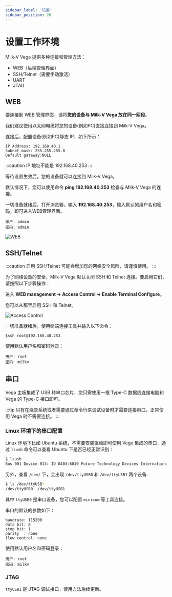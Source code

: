 ```yaml
---
sidebar_label: '设置'
sidebar_position: 20
---
```


# 设置工作环境

Milk-V Vega 提供多种连接和管理方法：

- WEB（后端管理界面）
- SSH/Telnet（需要手动激活）
- UART
- JTAG


## WEB

要连接到 WEB 管理界面，请将**您的设备与 Milk-V Vega 放在同一网段**。

我们建议使用以太网电缆将您的设备(例如PC)直接连接到 Milk-V Vega。

连接后，配置设备(例如PC)静态 IP，如下所示：

~~~
IP Address: 192.168.40.1
Subnet mask: 255.255.255.0
Default gateway:NULL
~~~

:::caution
IP 地址不能是 192.168.40.253
:::

等待设置生效后，您的设备就可以连接到 Milk-V Vega。

默认情况下，您可以使用命令 **ping 192.168.40.253** 检查与 Milk-V Vega 的连接。

一切准备就绪后，打开浏览器，输入 **192.168.40.253**，输入默认的用户名和密码，即可进入WEB管理界面。

~~~
账户: admin
密码: admin
~~~

![WEB](/docs/vega/webcotrol.webp)

## SSH/Telnet

:::caution
启用 S​​SH/Telnet 可能会增加您的网络安全风险，请谨慎使用。
:::

为了网络设备的安全，Milk-V Vega 默认关闭 SSH 和 Telnet 连接。要启用它们，请按照以下步骤操作：

进入 **WEB management -> Access Control -> Enable Terminal Configure**。

您可以从那里启用 SSH 和 Telnet。

![Access Control](/docs/vega/ssh-telnet.webp)

一切准备就绪后，使用终端连接工具并输入以下命令：

~~~
$ssh root@192.168.40.253
~~~

使用默认用户名和密码登录：

~~~
用户: root
密码: milkv
~~~

## 串口

Vega 主板集成了 USB 转串口芯片，您只需使用一根 Type-C 数据线连接电脑和 Vega 的 Type-C 接口即可。

:::tip
只有在烧录系统或者需要通过命令行来调试设备时才需要连接串口，正常使用 Vega 时不需要连接。
:::

### Linux 环境下的串口配置

Linux 环境下比如 Ubuntu 系统，不需要安装驱动即可使用 Vege 集成的串口，通过 `lsusb` 命令可以查看 Ubuntu 下是否已经正常识别：
```bash
$ lsusb
Bus 001 Device 013: ID 0403:6010 Future Technology Devices International, Ltd FT2232C/D/H Dual UART/FIFO IC
```
另外，查看 `/dev/` 下，会出现 `/dev/ttyUSB0` 和 `/dev/ttyUSB1` 两个设备:
```bash
$ ls /dev/ttyUSB*
/dev/ttyUSB0  /dev/ttyUSB1
```
其中 `ttyUSB0` 是串口设备，您可以配置 `minicom` 等工具连接。

串口的默认的参数如下：

```
baudrate: 115200
data bit: 8
stop bit: 1
parity  : none
flow control: none
```

使用默认用户名和密码登录：

~~~
用户: root
密码: milkv
~~~

### JTAG

`ttyUSB1` 是 JTAG 调试接口，使用方法后续更新。
